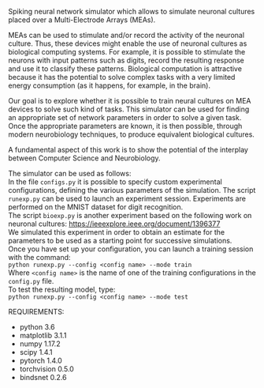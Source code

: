 Spiking neural network simulator which allows to simulate neuronal 
cultures placed over a Multi-Electrode Arrays (MEAs). 

MEAs can be used to stimulate and/or record the activity of the 
neuronal culture. Thus, these devices might enable the use of 
neuronal cultures as biological computing systems.
For example, it is possible to stimulate the neurons with input
patterns such as digits, record the resulting response and use it
to classify these patterns. Biological computation is attractive
because it has the potential to solve complex tasks with a very
limited energy consumption (as it happens, for example, in the brain).

Our goal is to explore whether it is possible to train neural cultures
on MEA devices to solve such kind of tasks. This simulator can be used
for finding an appropriate set of network parameters in order to solve
a given task. Once the appropriate parameters are known, it is then 
possible, through modern neurobiology techniques, to produce equivalent 
biological cultures.

A fundamental aspect of this work is to show the potential of the 
interplay between Computer Science and Neurobiology.

The simulator can be used as follows:  
In the file `configs.py` it is possible to specify custom experimental
configurations, defining the various parameters of the simulation. 
The script `runexp.py` can be used to launch an experiment session.
Experiments are performed on the MNIST dataset for digit recognition.  
The script `bioexp.py` is another experiment based on the following 
work on neuronal cultures: https://ieeexplore.ieee.org/document/1396377  
We simulated this experiment in order to obtain an estimate for the
parameters to be used as a starting point for successive simulations.   
Once you have set up your configuration, you can launch a training 
session with the command:  
`python runexp.py --config <config name> --mode train`  
Where `<config name>` is the name of one of the training configurations 
in the `config.py` file.  
To test the resulting model, type:  
`python runexp.py --config <config name> --mode test`  

REQUIREMENTS:  
- python 3.6
- matplotlib 3.1.1
- numpy 1.17.2
- scipy 1.4.1
- pytorch 1.4.0
- torchvision 0.5.0
- bindsnet 0.2.6

